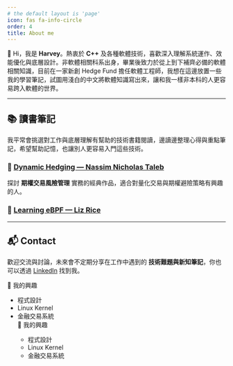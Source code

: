 ```yaml
---
# the default layout is 'page'
icon: fas fa-info-circle
order: 4
title: About me
---
```


<link rel="stylesheet" href="{{ '/assets/css/toggle.css' | relative_url }}">
<script src="{{ '/assets/js/toggle.js' | relative_url }}"></script>

👋 Hi，我是 **Harvey**。熱衷於 **C++** 及各種軟體技術，喜歡深入理解系統運作、效能優化與底層設計。非軟體相關科系出身，畢業後致力於從上到下補齊必備的軟體相關知識，目前在一家新創 Hedge Fund 擔任軟體工程師，我想在這邊放置一些我的學習筆記，試圖用淺白的中文將軟體知識寫出來，讓和我一樣非本科的人更容易跨入軟體的世界。

---

## 📚 讀書筆記

我平常會挑選對工作與底層理解有幫助的技術書籍閱讀，邊讀邊整理心得與重點筆記，希望幫助記憶，也讓別人更容易入門這些技術。 

### 🔹 [Dynamic Hedging — Nassim Nicholas Taleb](/posts/note-dynamic-hedging)
探討 **期權交易風險管理** 實務的經典作品，適合對量化交易與期權避險策略有興趣的人。  

### 🔹 [Learning eBPF — Liz Rice](/posts/note-learning-ebpf)

---

## 📬 Contact

歡迎交流與討論，未來會不定期分享在工作中遇到的 **技術難題與新知筆記**，你也可以透過 [LinkedIn](https://www.linkedin.com/in/harveywu-k/) 找到我。




<div class="toggle">
  <div class="toggle-header">📌 我的興趣</div>
  <div class="toggle-content">
    <ul>
      <li>程式設計</li>
      <li>Linux Kernel</li>
      <li>金融交易系統</li>
      <div class="toggle">
        <div class="toggle-header">📌 我的興趣</div>
        <div class="toggle-content">
            <ul>
            <li>程式設計</li>
            <li>Linux Kernel</li>
            <li>金融交易系統</li>
            </ul>
        </div>
        </div>
    </ul>
  </div>
</div>
